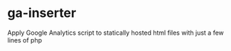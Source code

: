 # ga-inserter
Apply Google Analytics script to statically hosted html files with just a few lines of php
